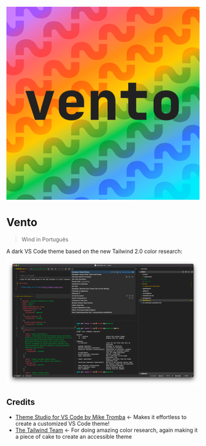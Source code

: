 ![Logo for Vento](images/logo.png)

# Vento

> Wind in Português

A dark VS Code theme based on the new Tailwind 2.0 color research:

![Screenshot of Visual Studio Code with the Vento theme applied](images/ss.png)

## Credits

- [Theme Studio for VS Code by Mike Tromba](https://themes.vscode.one/) ← Makes it effortless to create a customized VS Code theme!
- [The Tailwind Team](https://tailwindcss.com/) ← For doing amazing color research, again making it a piece of cake to create an accessible theme
